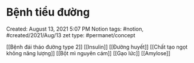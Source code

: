 ---
---

# Bệnh tiểu đường

Created: August 13, 2021 5:07 PM
Notion tags: #notion, #created/2021/Aug/13
zet type: #permanet/concept


[[Bệnh đái tháo đường type 2]]
[[Insulin]]
[[Đường huyết]]
[[Chất tạo ngọt không năng lượng]]
[[Bột mì nguyên cám]]
[[Gạo lức]]
[[Amylose]]